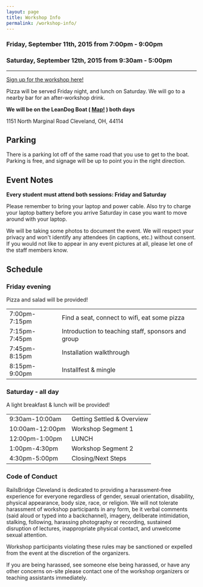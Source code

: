 ```yaml
---
layout: page
title: Workshop Info
permalink: /workshop-info/
---
```


### Friday, September 11th, 2015 from 7:00pm - 9:00pm

### Saturday, September 12th, 2015 from 9:30am - 5:00pm

---

<a href="https://www.bridgetroll.org/events/178" class="btn btn-success">Sign up for the workshop here!</a>

Pizza will be served Friday night, and lunch on Saturday. We will go to a nearby bar for an after-workshop drink.

**We will be on the LeanDog Boat ( [Map!](https://www.google.com/maps/preview?q=1151+North+Marginal+Road,+Cleveland,+OH&hl=en&ll=41.510687,-81.691695&spn=0.00079,0.001537&sll=41.515813,-81.680093&sspn=0.019023,0.049181&t=h&hnear=1151+N+Marginal+Rd,+Cleveland,+Ohio+44114&z=2://www.google.com/maps/preview?q=1151+North+Marginal+Road,+Cleveland,+OH&hl=en&ll=41.510687,-81.691695&spn=0.00079,0.001537&sll=41.515813,-81.680093&sspn=0.019023,0.049181&t=h&hnear=1151+N+Marginal+Rd,+Cleveland,+Ohio+44114&z=20) ) both days**

1151 North Marginal Road
Cleveland, OH, 44114

## Parking

There is a parking lot off of the same road that you use to get to the boat. Parking is free, and signage will be up to point you in the right direction.

## Event Notes

**Every student must attend both sessions: Friday and Saturday**

Please remember to bring your laptop and power cable. Also try to charge your laptop battery before you arrive Saturday in case you want to move around with your laptop.

We will be taking some photos to document the event. We will respect your privacy and won't identify any attendees (in captions, etc.) without consent. If you would not like to appear in any event pictures at all, please let one of the staff members know.

## Schedule

### Friday evening

Pizza and salad will be provided!

<table class="table table-bordered table-striped">
  <tbody>
    <tr><td>7:00pm-7:15pm</td><td>Find a seat, connect to wifi, eat some pizza</td></tr>
    <tr><td>7:15pm-7:45pm</td><td>Introduction to teaching staff, sponsors and group</td></tr>
    <tr><td>7:45pm-8:15pm</td><td>Installation walkthrough</td></tr>
    <tr><td>8:15pm-9:00pm</td><td>Installfest &amp; mingle</td></tr>
  </tbody>
</table>

### Saturday - all day

A light breakfast & lunch will be provided!

<table class="table table-bordered table-striped">
  <tbody>
    <tr><td>9:30am-10:00am</td><td>Getting Settled &amp;  Overview</td></tr>
    <tr><td>10:00am-12:00pm</td><td>Workshop Segment 1</td></tr>
    <tr><td>12:00pm-1:00pm</td><td>LUNCH</td></tr>
    <tr><td>1:00pm-4:30pm</td><td>Workshop Segment 2</td></tr>
    <tr><td>4:30pm-5:00pm</td><td>Closing/Next Steps</td></tr>
  </tbody>
</table>



### Code of Conduct

RailsBridge Cleveland is dedicated to providing a harassment-free experience for everyone regardless of gender, sexual orientation, disability, physical appearance, body size, race, or religion. We will not tolerate harassment of workshop participants in any form, be it verbal comments (said aloud or typed into a backchannel), imagery, deliberate intimidation, stalking, following, harassing photography or recording, sustained disruption of lectures, inappropriate physical contact, and unwelcome sexual attention.

Workshop participants violating these rules may be sanctioned or expelled from the event at the discretion of the organizers.

If you are being harassed, see someone else being harassed, or have any other concerns on-site please contact one of the workshop organizers or teaching assistants immediately.
